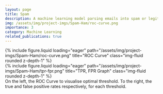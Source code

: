 ```yaml
---
layout: page
title: Spam
description: A machine learning model parsing emails into spam or legitimate interest emails. 85% accuracy consistently achieved on unseen test data.
img: /assets/img/project-imgs/Spam-Ham/roc-curve.png
importance: 3
category: Machine Learning
related_publications: true
---
```


<!-- Every project has a beautiful feature showcase page.
It's easy to include images in a flexible 3-column grid format.
Make your photos 1/3, 2/3, or full width.

To give your project a background in the portfolio page, just add the img tag to the front matter like so:

    ---
    layout: page
    title: project
    description: a project with a background image
    img: /assets/img/12.jpg
    --- -->

<div class="row">
    <div class="col-sm mt-3 mt-md-0">
        {% include figure.liquid loading="eager" path="/assets/img/project-imgs/Spam-Ham/roc-curve.png" title="ROC Curve" class="img-fluid rounded z-depth-1" %}
    </div>
    <div class="col-sm mt-3 mt-md-0">
        {% include figure.liquid loading="eager" path="/assets/img/project-imgs/Spam-Ham/tpr-fpr.png" title="TPR, FPR Graph" class="img-fluid rounded z-depth-1" %}
    </div>
</div>
<div class="caption">
    On the left, the ROC Curve to visualise optimal threshold. To the right, the true and false positive rates respectively, for each threshold.
</div>
